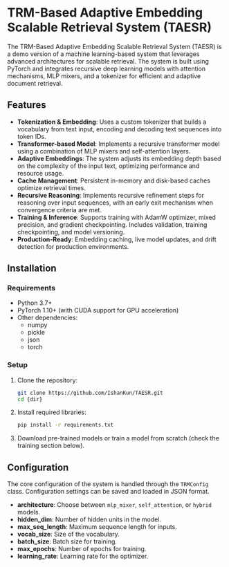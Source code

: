 # TRM-Based Adaptive Embedding Scalable Retrieval System (TAESR)

The TRM-Based Adaptive Embedding Scalable Retrieval System (TAESR) is a demo version of a machine learning-based system that leverages advanced architectures for scalable retrieval. The system is built using PyTorch and integrates recursive deep learning models with attention mechanisms, MLP mixers, and a tokenizer for efficient and adaptive document retrieval.

## Features

- **Tokenization & Embedding**: Uses a custom tokenizer that builds a vocabulary from text input, encoding and decoding text sequences into token IDs.
- **Transformer-based Model**: Implements a recursive transformer model using a combination of MLP mixers and self-attention layers.
- **Adaptive Embeddings**: The system adjusts its embedding depth based on the complexity of the input text, optimizing performance and resource usage.
- **Cache Management**: Persistent in-memory and disk-based caches optimize retrieval times.
- **Recursive Reasoning**: Implements recursive refinement steps for reasoning over input sequences, with an early exit mechanism when convergence criteria are met.
- **Training & Inference**: Supports training with AdamW optimizer, mixed precision, and gradient checkpointing. Includes validation, training checkpointing, and model versioning.
- **Production-Ready**: Embedding caching, live model updates, and drift detection for production environments.

## Installation

### Requirements

- Python 3.7+
- PyTorch 1.10+ (with CUDA support for GPU acceleration)
- Other dependencies:
  - numpy
  - pickle
  - json
  - torch

### Setup

1. Clone the repository:
    ```bash
    git clone https://github.com/IshanKun/TAESR.git
    cd {dir}
    ```

2. Install required libraries:
    ```bash
    pip install -r requirements.txt
    ```

3. Download pre-trained models or train a model from scratch (check the training section below).

## Configuration

The core configuration of the system is handled through the `TRMConfig` class. Configuration settings can be saved and loaded in JSON format.

- **architecture**: Choose between `mlp_mixer`, `self_attention`, or `hybrid` models.
- **hidden_dim**: Number of hidden units in the model.
- **max_seq_length**: Maximum sequence length for inputs.
- **vocab_size**: Size of the vocabulary.
- **batch_size**: Batch size for training.
- **max_epochs**: Number of epochs for training.
- **learning_rate**: Learning rate for the optimizer.
